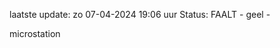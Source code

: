 laatste update: 
zo 07-04-2024 19:06   uur 
Status: FAALT - geel - 
<div class="service Y">microstation</div>
